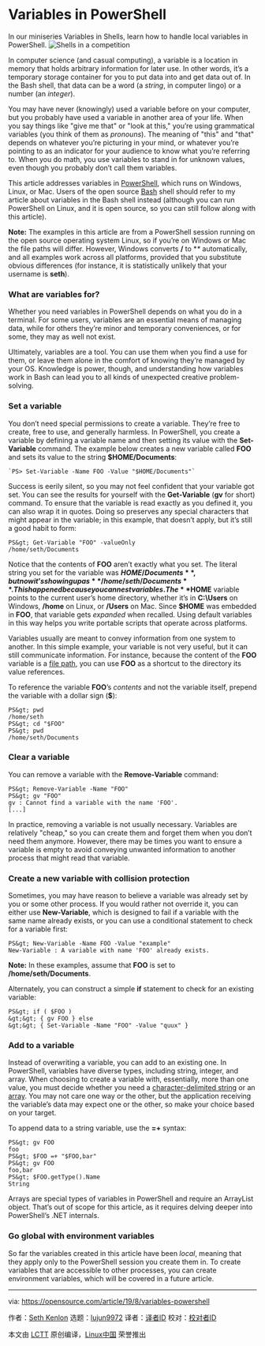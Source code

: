 [#]: collector: (lujun9972)
[#]: translator: ( )
[#]: reviewer: ( )
[#]: publisher: ( )
[#]: url: ( )
[#]: subject: (Variables in PowerShell)
[#]: via: (https://opensource.com/article/19/8/variables-powershell)
[#]: author: (Seth Kenlon https://opensource.com/users/seth)

Variables in PowerShell
======
In our miniseries Variables in Shells, learn how to handle local
variables in PowerShell.
![Shells in a competition][1]

In computer science (and casual computing), a variable is a location in memory that holds arbitrary information for later use. In other words, it’s a temporary storage container for you to put data into and get data out of. In the Bash shell, that data can be a word (a _string_, in computer lingo) or a number (an _integer_).

You may have never (knowingly) used a variable before on your computer, but you probably have used a variable in another area of your life. When you say things like "give me that" or "look at this," you’re using grammatical variables (you think of them as _pronouns_). The meaning of "this" and "that" depends on whatever you’re picturing in your mind, or whatever you’re pointing to as an indicator for your audience to know what you’re referring to. When you do math, you use variables to stand in for unknown values, even though you probably don’t call them variables.

This article addresses variables in [PowerShell][2], which runs on Windows, Linux, or Mac. Users of the open source [Bash][3] shell should refer to my article about variables in the Bash shell instead (although you can run PowerShell on Linux, and it is open source, so you can still follow along with this article).

**Note:** The examples in this article are from a PowerShell session running on the open source operating system Linux, so if you’re on Windows or Mac the file paths will differ. However, Windows converts **/** to **\** automatically, and all examples work across all platforms, provided that you substitute obvious differences (for instance, it is statistically unlikely that your username is **seth**).

### What are variables for?

Whether you need variables in PowerShell depends on what you do in a terminal. For some users, variables are an essential means of managing data, while for others they’re minor and temporary conveniences, or for some, they may as well not exist.

Ultimately, variables are a tool. You can use them when you find a use for them, or leave them alone in the comfort of knowing they’re managed by your OS. Knowledge is power, though, and understanding how variables work in Bash can lead you to all kinds of unexpected creative problem-solving.

### Set a variable

You don’t need special permissions to create a variable. They’re free to create, free to use, and generally harmless. In PowerShell, you create a variable by defining a variable name and then setting its value with the **Set-Variable** command. The example below creates a new variable called **FOO** and sets its value to the string **$HOME/Documents**:


```
`PS> Set-Variable -Name FOO -Value "$HOME/Documents"`
```

Success is eerily silent, so you may not feel confident that your variable got set. You can see the results for yourself with the **Get-Variable** (**gv** for short) command. To ensure that the variable is read exactly as you defined it, you can also wrap it in quotes. Doing so preserves any special characters that might appear in the variable; in this example, that doesn’t apply, but it’s still a good habit to form:


```
PS&gt; Get-Variable "FOO" -valueOnly
/home/seth/Documents
```

Notice that the contents of **FOO** aren’t exactly what you set. The literal string you set for the variable was **$HOME/Documents**, but now it’s showing up as **/home/seth/Documents**. This happened because you can nest variables. The **$HOME** variable points to the current user’s home directory, whether it’s in **C:\Users** on Windows, **/home** on Linux, or **/Users** on Mac. Since **$HOME** was embedded in **FOO**, that variable gets _expanded_ when recalled. Using default variables in this way helps you write portable scripts that operate across platforms.

Variables usually are meant to convey information from one system to another. In this simple example, your variable is not very useful, but it can still communicate information. For instance, because the content of the **FOO** variable is a [file path][4], you can use **FOO** as a shortcut to the directory its value references.

To reference the variable **FOO**’s _contents_ and not the variable itself, prepend the variable with a dollar sign (**$**):


```
PS&gt; pwd
/home/seth
PS&gt; cd "$FOO"
PS&gt; pwd
/home/seth/Documents
```

### Clear a variable

You can remove a variable with the **Remove-Variable** command:


```
PS&gt; Remove-Variable -Name "FOO"
PS&gt; gv "FOO"
gv : Cannot find a variable with the name 'FOO'.
[...]
```

In practice, removing a variable is not usually necessary. Variables are relatively "cheap," so you can create them and forget them when you don’t need them anymore. However, there may be times you want to ensure a variable is empty to avoid conveying unwanted information to another process that might read that variable.

### Create a new variable with collision protection

Sometimes, you may have reason to believe a variable was already set by you or some other process. If you would rather not override it, you can either use **New-Variable**, which is designed to fail if a variable with the same name already exists, or you can use a conditional statement to check for a variable first:


```
PS&gt; New-Variable -Name FOO -Value "example"
New-Variable : A variable with name 'FOO' already exists.
```

**Note:** In these examples, assume that **FOO** is set to **/home/seth/Documents**.

Alternately, you can construct a simple **if** statement to check for an existing variable:


```
PS&gt; if ( $FOO )
&gt;&gt; { gv FOO } else
&gt;&gt; { Set-Variable -Name "FOO" -Value "quux" }
```

### Add to a variable

Instead of overwriting a variable, you can add to an existing one. In PowerShell, variables have diverse types, including string, integer, and array. When choosing to create a variable with, essentially, more than one value, you must decide whether you need a [character-delimited string][5] or an [array][6]. You may not care one way or the other, but the application receiving the variable’s data may expect one or the other, so make your choice based on your target.

To append data to a string variable, use the **=+** syntax:


```
PS&gt; gv FOO
foo
PS&gt; $FOO =+ "$FOO,bar"
PS&gt; gv FOO
foo,bar
PS&gt; $FOO.getType().Name
String
```

Arrays are special types of variables in PowerShell and require an ArrayList object. That’s out of scope for this article, as it requires delving deeper into PowerShell’s .NET internals.

### Go global with environment variables

So far the variables created in this article have been _local_, meaning that they apply only to the PowerShell session you create them in. To create variables that are accessible to other processes, you can create environment variables, which will be covered in a future article.

--------------------------------------------------------------------------------

via: https://opensource.com/article/19/8/variables-powershell

作者：[Seth Kenlon][a]
选题：[lujun9972][b]
译者：[译者ID](https://github.com/译者ID)
校对：[校对者ID](https://github.com/校对者ID)

本文由 [LCTT](https://github.com/LCTT/TranslateProject) 原创编译，[Linux中国](https://linux.cn/) 荣誉推出

[a]: https://opensource.com/users/seth
[b]: https://github.com/lujun9972
[1]: https://opensource.com/sites/default/files/styles/image-full-size/public/lead-images/shelloff.png?itok=L8pjHXjW (Shells in a competition)
[2]: https://en.wikipedia.org/wiki/PowerShell
[3]: https://www.gnu.org/software/bash/
[4]: https://opensource.com/article/19/8/understanding-file-paths-linux
[5]: https://en.wikipedia.org/wiki/Delimiter
[6]: https://en.wikipedia.org/wiki/Array_data_structure

